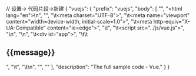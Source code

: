 // 设置-> 代码片段->新建
{
	"vuejs": {
		"prefix": "vuejs",
		"body": [
			"<!DOCTYPE html>",
			"<html lang=\"en\">\n",
			"<head>",
			"\t<meta charset=\"UTF-8\">",
			"\t<meta name=\"viewport\" content=\"width=device-width, initial-scale=1.0\">",
			"\t<meta http-equiv=\"X-UA-Compatible\" content=\"ie=edge\">",
			"\t<title>Document</title>",
			"\t<script src=\"../js/vue.js\"></script>",
			"</head>\n",
			"<body>\n",
			"\t<div id=\"app\">",
			"\t\t<h2>{{message}}</h2>",
			"\t</div>",
			"\t<script>",
			"\t\tconst app = new Vue({",
			"\t\t\tel: '#app',",
			"\t\t\tdata: {",
			"\t\t\t\tmessage: '你好呀'",
			"\t\t\t},",
			"\t\t\tmethods: {},",
			"\t\t\t})",
			"\t</script>\n",
			"</body>",
			"</html>"
		],
		"description": "The full sample code - Vue."
	}
}